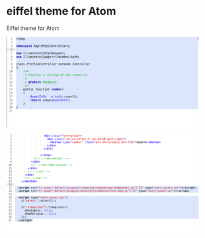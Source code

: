 # eiffel theme for Atom

Eiffel theme for Atom

![PHP screenshot](https://raw.githubusercontent.com/isbkch/eiffel-syntax/master/snapshot-php.png)

![HTML screenshot](https://raw.githubusercontent.com/isbkch/eiffel-syntax/master/snapshot-html.png)